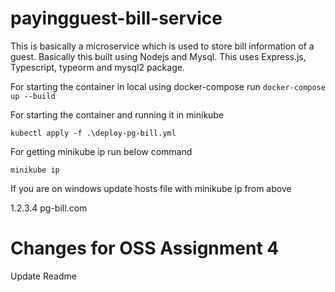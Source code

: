 <!-- @format -->

# payingguest-bill-service

This is basically a microservice which is used to store bill information of a guest.
Basically this built using Nodejs and Mysql. This uses Express.js, Typescript, typeorm and mysql2 package.

For starting the container in local using docker-compose run `docker-compose up --build`

For starting the container and running it in minikube

`kubectl apply -f .\deploy-pg-bill.yml`

For getting minikube ip run below command

`minikube ip`

If you are on windows update hosts file with minikube ip from above

1.2.3.4 pg-bill.com

# Changes for OSS Assignment 4

Update Readme

